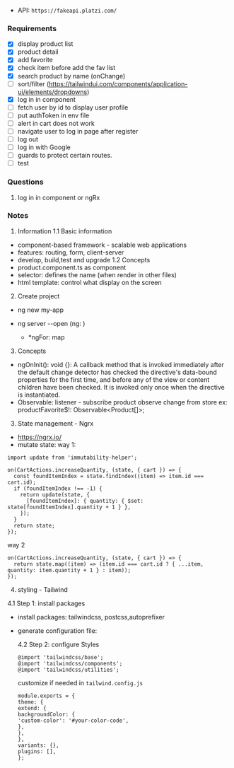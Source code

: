 - API: `https://fakeapi.platzi.com/`

### Requirements

- [x] display product list
- [x] product detail
- [x] add favorite
- [x] check item before add the fav list
- [x] search product by name (onChange)
- [ ] sort/filter (https://tailwindui.com/components/application-ui/elements/dropdowns)
- [x] log in in component
- [ ] fetch user by id to display user profile
- [ ] put authToken in env file
- [ ] alert in cart does not work
- [ ] navigate user to log in page after register
- [ ] log out
- [ ] log in with Google
- [ ] guards to protect certain routes.
- [ ] test

### Questions

1. log in in component or ngRx

### Notes

1. Information
   1.1 Basic information

- component-based framework - scalable web applications
- features: routing, form, client-server
- develop, build,test and upgrade
  1.2 Concepts
- product.component.ts as component
- selector: defines the name (when render in other files)
- html template: control what display on the screen

2. Create project

- ng new my-app

- ng server --open
  (ng: )
  - \*ngFor: map

3. Concepts

- ngOnInit(): void {}: A callback method that is invoked immediately after the default change detector has checked the directive's data-bound properties for the first time, and before any of the view or content children have been checked. It is invoked only once when the directive is instantiated.
- Observable: listener - subscribe
  product observe change from store
  ex: productFavorite$!: Observable<Product[]>;

3. State management - Ngrx

- https://ngrx.io/
- mutate state:
  way 1:

```
import update from 'immutability-helper';

on(CartActions.increaseQuantity, (state, { cart }) => {
  const foundItemIndex = state.findIndex((item) => item.id === cart.id);
  if (foundItemIndex !== -1) {
    return update(state, {
      [foundItemIndex]: { quantity: { $set: state[foundItemIndex].quantity + 1 } },
    });
  }
  return state;
});
```

way 2

```
on(CartActions.increaseQuantity, (state, { cart }) => {
  return state.map((item) => (item.id === cart.id ? { ...item, quantity: item.quantity + 1 } : item));
});
```

4. styling - Tailwind

4.1 Step 1: install packages

- install packages: tailwindcss, postcss,autoprefixer
- generate configuration file:

  4.2 Step 2: configure Styles

  ```
  @import 'tailwindcss/base';
  @import 'tailwindcss/components';
  @import 'tailwindcss/utilities';
  ```

  customize if needed in `tailwind.config.js`

  ```
  module.exports = {
  theme: {
  extend: {
  backgroundColor: {
  'custom-color': '#your-color-code',
  },
  },
  },
  variants: {},
  plugins: [],
  };

  ```
